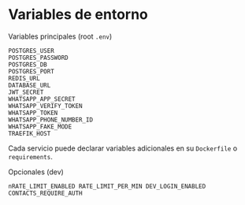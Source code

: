 # Variables de entorno

Variables principales (root `.env`)

```
POSTGRES_USER
POSTGRES_PASSWORD
POSTGRES_DB
POSTGRES_PORT
REDIS_URL
DATABASE_URL
JWT_SECRET
WHATSAPP_APP_SECRET
WHATSAPP_VERIFY_TOKEN
WHATSAPP_TOKEN
WHATSAPP_PHONE_NUMBER_ID
WHATSAPP_FAKE_MODE
TRAEFIK_HOST
```

Cada servicio puede declarar variables adicionales en su `Dockerfile` o `requirements`.

Opcionales (dev) 

``nRATE_LIMIT_ENABLED
RATE_LIMIT_PER_MIN
DEV_LOGIN_ENABLED
CONTACTS_REQUIRE_AUTH
``
